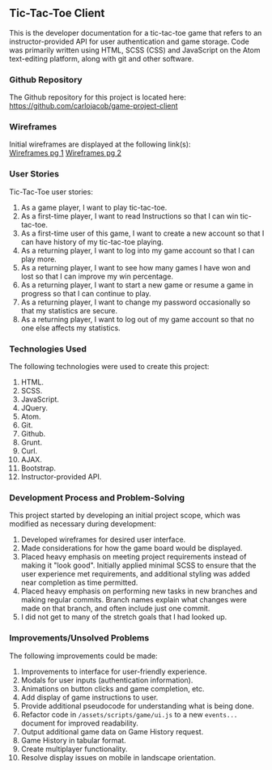 ## Tic-Tac-Toe Client
This is the developer documentation for a tic-tac-toe game that refers to an instructor-provided API for user authentication and game storage. Code was primarily written using HTML, SCSS (CSS) and JavaScript on the Atom text-editing platform, along with git and other software.

### Github Repository
The Github repository for this project is located here:
<https://github.com/carlojacob/game-project-client>

### Wireframes
Initial wireframes are displayed at the following link(s):  
[Wireframes pg 1](https://i.imgur.com/57lLYj1.jpg)
[Wireframes pg 2](https://i.imgur.com/kNJprN7.jpg)

### User Stories
Tic-Tac-Toe user stories:
1. As a game player, I want to play tic-tac-toe.
1. As a first-time player, I want to read Instructions so that I can win tic-tac-toe.
1. As a first-time user of this game, I want to create a new account so that I can have history of my tic-tac-toe playing.
1. As a returning player, I want to log into my game account so that I can play more.
1. As a returning player, I want to see how many games I have won and lost so that I can improve my win percentage.
1. As a returning player, I want to start a new game or resume a game in progress so that I can continue to play.
1. As a returning player, I want to change my password occasionally so that my statistics are secure.
1. As a returning player, I want to log out of my game account so that no one else affects my statistics.

### Technologies Used
The following technologies were used to create this project:
1. HTML.
1. SCSS.
1. JavaScript.
1. JQuery.
1. Atom.
1. Git.
1. Github.
1. Grunt.
1. Curl.
1. AJAX.
1. Bootstrap.
1. Instructor-provided API.

### Development Process and Problem-Solving
This project started by developing an initial project scope, which was modified as necessary during development:
1. Developed wireframes for desired user interface.
1. Made considerations for how the game board would be displayed.
1. Placed heavy emphasis on meeting project requirements instead of making it "look good". Initially applied minimal SCSS to ensure that the user experience met requirements, and additional styling was added near completion as time permitted.
1. Placed heavy emphasis on performing new tasks in new branches and making regular commits. Branch names explain what changes were made on that branch, and often include just one commit.
1. I did not get to many of the stretch goals that I had looked up.

### Improvements/Unsolved Problems
The following improvements could be made:
1. Improvements to interface for user-friendly experience.
1. Modals for user inputs (authentication information).
1. Animations on button clicks and game completion, etc.
1. Add display of game instructions to user.
1. Provide additional pseudocode for understanding what is being done.
1. Refactor code in `/assets/scripts/game/ui.js` to a new `events...` document for improved readability.
1. Output additional game data on Game History request.
1. Game History in tabular format.
1. Create multiplayer functionality.
1. Resolve display issues on mobile in landscape orientation.
